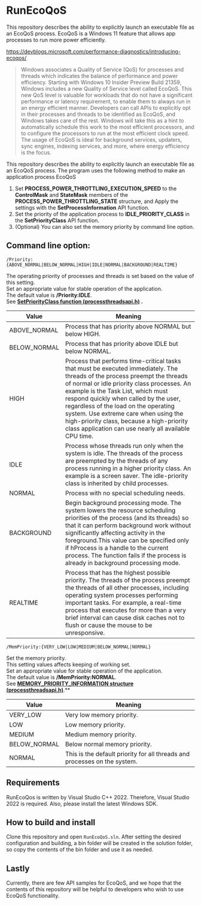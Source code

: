 # RunEcoQoS
This repository describes the ability to explicitly launch an executable file as an EcoQoS process.
EcoQoS is a Windows 11 feature that allows app processes to run more power efficiently.

https://devblogs.microsoft.com/performance-diagnostics/introducing-ecoqos/

> Windows associates a Quality of Service (QoS) for processes and threads which indicates the balance of performance and power efficiency. Starting with Windows 10 Insider Preview Build 21359, Windows includes a new Quality of Service level called EcoQoS. This new QoS level is valuable for workloads that do not have a significant performance or latency requirement, to enable them to always run in an energy efficient manner. Developers can call APIs to explicitly opt in their processes and threads to be identified as EcoQoS, and Windows takes care of the rest. Windows will take this as a hint to automatically schedule this work to the most efficient processors, and to configure the processors to run at the most efficient clock speed. The usage of EcoQoS is ideal for background services, updaters, sync engines, indexing services, and more, where energy efficiency is the focus.

This repository describes the ability to explicitly launch an executable file as an EcoQoS process.
The program uses the following method to make an application process EcoQoS
1. Set **PROCESS_POWER_THROTTLING_EXECUTION_SPEED** to the **ControlMask** and **StateMask** members of the **PROCESS_POWER_THROTTLING_STATE** structure, and Apply the settings with the **SetProcessInformation** API function.
1. Set the priority of the application process to **IDLE_PRIORITY_CLASS** in the **SetPriorityClass** API function.
1. (Optional) You can also set the memory priority by command line option.

## Command line option: 
  
`/Priority:{ABOVE_NORMAL|BELOW_NORMAL|HIGH|IDLE|NORMAL|BACKGROUND|REALTIME}`  
  
The operating priority of processes and threads is set based on the value of this setting.  
Set an appropriate value for stable operation of the application.  
The default value is **/Priority:IDLE**.  
See **[SetPriorityClass function (processthreadsapi.h)](https://learn.microsoft.com/en-us/windows/win32/api/processthreadsapi/nf-processthreadsapi-setpriorityclass) .**  
  
Value|Meaning
---|---
ABOVE_NORMAL|Process that has priority above NORMAL but below HIGH.
BELOW_NORMAL|Process that has priority above IDLE but below NORMAL.
HIGH|Process that performs time-critical tasks that must be executed immediately. The threads of the process preempt the threads of normal or idle priority class processes. An example is the Task List, which must respond quickly when called by the user, regardless of the load on the operating system. Use extreme care when using the high-priority class, because a high-priority class application can use nearly all available CPU time.
IDLE|Process whose threads run only when the system is idle. The threads of the process are preempted by the threads of any process running in a higher priority class. An example is a screen saver. The idle-priority class is inherited by child processes.
NORMAL|Process with no special scheduling needs.
BACKGROUND|Begin background processing mode. The system lowers the resource scheduling priorities of the process (and its threads) so that it can perform background work without significantly affecting activity in the foreground.This value can be specified only if hProcess is a handle to the current process. The function fails if the process is already in background processing mode.
REALTIME|Process that has the highest possible priority. The threads of the process preempt the threads of all other processes, including operating system processes performing important tasks. For example, a real-time process that executes for more than a very brief interval can cause disk caches not to flush or cause the mouse to be unresponsive. 
  
`/MemPriority:{VERY_LOW|LOW|MEDIUM|BELOW_NORMAL|NORMAL}`   
  
Set the memory priority.  
This setting values affects keeping of working set.  
Set an appropriate value for stable operation of the application.  
The default value is **/MemPriority:NORMAL**.  
See [**MEMORY_PRIORITY_INFORMATION structure (processthreadsapi.h)**](https://learn.microsoft.com/en-us/windows/win32/api/processthreadsapi/ns-processthreadsapi-memory_priority_information).**  
  
Value|Meaning
---|---
VERY_LOW|Very low memory priority.
LOW|Low memory priority.
MEDIUM|Medium memory priority.
BELOW_NORMAL|Below normal memory priority.
NORMAL|This is the default priority for all threads and processes on the system.  

## Requirements
RunEcoQos is written by Visual Studio C++ 2022. Therefore, Visual Studio 2022 is required. Also, please install the latest Windows SDK.

## How to build and install
Clone this repository and open `RunEcoQoS.sln`.
After setting the desired configuration and building, a bin folder will be created in the solution folder, so copy the contents of the bin folder and use it as needed.

## Lastly
Currently, there are few API samples for EcoQoS, and we hope that the contents of this repository will be helpful to developers who wish to use EcoQoS functionality.

